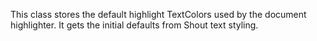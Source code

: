 This class stores the default highlight TextColors used by the document highlighter. It gets the initial defaults from Shout text styling.